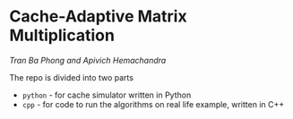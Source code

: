 # Cache-Adaptive Matrix Multiplication

_Tran Ba Phong and Apivich Hemachandra_

The repo is divided into two parts

- `python` - for cache simulator written in Python
- `cpp` - for code to run the algorithms on real life example, written in C++
